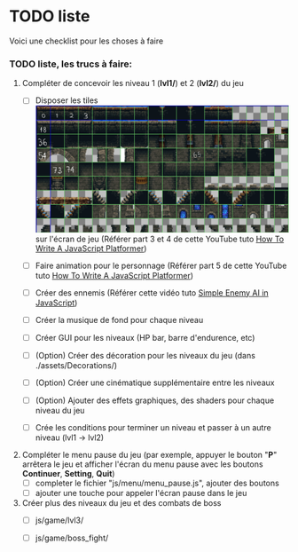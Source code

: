 
# TODO liste

Voici une checklist pour les choses à faire

### TODO liste, les trucs à faire:

1) Compléter de concevoir les niveau 1 (**lvl1/**) et 2 (**lvl2/**) du jeu
    - [ ] Disposer les tiles ![alt text](assets/Tiles/tiles_grid.png) sur l'écran de jeu (Référer part 3 et 4 de cette YouTube tuto [How To Write A JavaScript Platformer](https://www.youtube.com/playlist?list=PLcN6MkgfgN4CpMUgWEM5d70ANMWgcmBp8))
    
    - [ ] Faire animation pour le personnage (Référer part 5 de cette YouTube tuto [How To Write A JavaScript Platformer](https://www.youtube.com/playlist?list=PLcN6MkgfgN4CpMUgWEM5d70ANMWgcmBp8))
    
    - [ ] Créer des ennemis (Référer cette vidéo tuto [Simple Enemy AI in JavaScript](https://www.youtube.com/watch?v=zbqwFb8DJgQ))
    
    - [ ] Créer la musique de fond pour chaque niveau
    
    - [ ] Créer GUI pour les niveaux (HP bar, barre d'endurence, etc)
    
    - [ ] (Option) Créer des décoration pour les niveaux du jeu (dans ./assets/Decorations/)
    
    - [ ] (Option) Créer une cinématique supplémentaire entre les niveaux
    
    - [ ] (Option) Ajouter des effets graphiques, des shaders pour chaque niveau du jeu
    
    - [ ] Crée les conditions pour terminer un niveau et passer à un autre niveau (lvl1 -> lvl2)

2) Compléter le menu pause du jeu (par exemple, appuyer le bouton "**P**" arrêtera le jeu et afficher l'écran du menu pause avec les boutons **Continuer**, **Setting**, **Quit**)
   - [ ] completer le fichier "js/menu/menu_pause.js", ajouter des boutons
   - [ ] ajouter une touche pour appeler l'écran pause dans le jeu

4) Créer plus des niveaux du jeu et des combats de boss
   - [ ] js/game/lvl3/
   - [ ] js/game/boss_fight/


